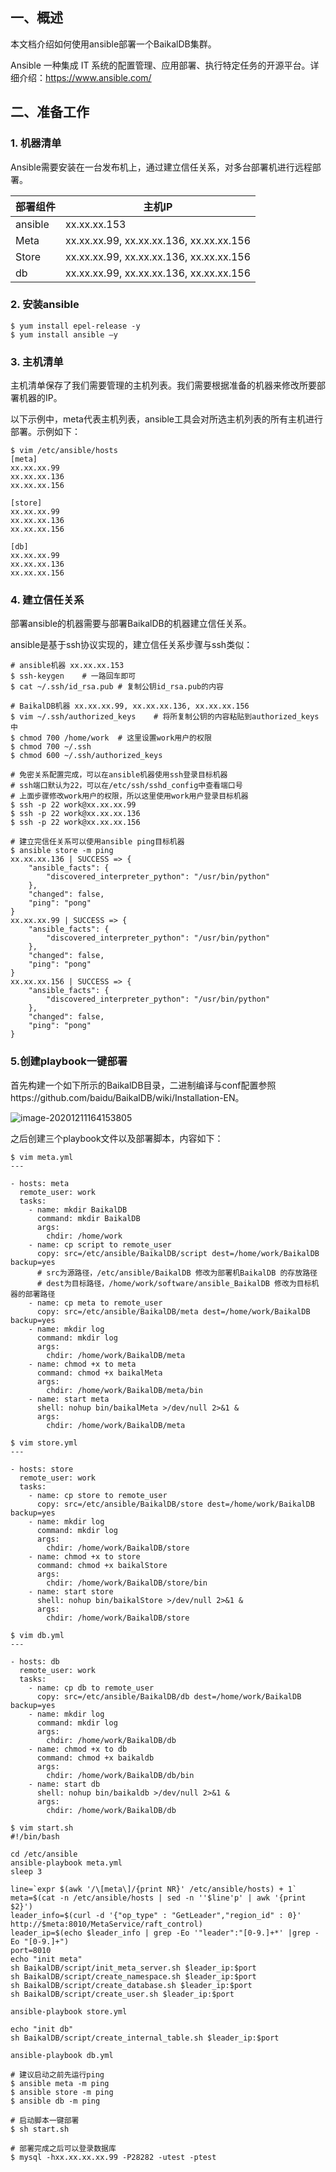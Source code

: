 ## 一、概述

本文档介绍如何使用ansible部署一个BaikalDB集群。

Ansible 一种集成 IT 系统的配置管理、应用部署、执行特定任务的开源平台。详细介绍：https://www.ansible.com/

## 二、准备工作

### 1. 机器清单

Ansible需要安装在一台发布机上，通过建立信任关系，对多台部署机进行远程部署。

| 部署组件 | 主机IP                                  |
| -------- | --------------------------------------- |
| ansible  | xx.xx.xx.153                            |
| Meta     | xx.xx.xx.99, xx.xx.xx.136, xx.xx.xx.156 |
| Store    | xx.xx.xx.99, xx.xx.xx.136, xx.xx.xx.156 |
| db       | xx.xx.xx.99, xx.xx.xx.136, xx.xx.xx.156 |

### 2. 安装ansible

```
$ yum install epel-release -y
$ yum install ansible –y
```

### 3. 主机清单

主机清单保存了我们需要管理的主机列表。我们需要根据准备的机器来修改所要部署机器的IP。

以下示例中，meta代表主机列表，ansible工具会对所选主机列表的所有主机进行部署。示例如下：

```
$ vim /etc/ansible/hosts
[meta]
xx.xx.xx.99
xx.xx.xx.136
xx.xx.xx.156

[store]
xx.xx.xx.99
xx.xx.xx.136
xx.xx.xx.156

[db]
xx.xx.xx.99
xx.xx.xx.136
xx.xx.xx.156
```

### 4. 建立信任关系

部署ansible的机器需要与部署BaikalDB的机器建立信任关系。

ansible是基于ssh协议实现的，建立信任关系步骤与ssh类似：

```
# ansible机器 xx.xx.xx.153
$ ssh-keygen 	# 一路回车即可
$ cat ~/.ssh/id_rsa.pub # 复制公钥id_rsa.pub的内容

# BaikalDB机器 xx.xx.xx.99, xx.xx.xx.136, xx.xx.xx.156
$ vim ~/.ssh/authorized_keys	# 将所复制公钥的内容粘贴到authorized_keys中
$ chmod 700 /home/work  # 这里设置work用户的权限
$ chmod 700 ~/.ssh
$ chmod 600 ~/.ssh/authorized_keys

# 免密关系配置完成，可以在ansible机器使用ssh登录目标机器
# ssh端口默认为22，可以在/etc/ssh/sshd_config中查看端口号
# 上面步骤修改work用户的权限，所以这里使用work用户登录目标机器
$ ssh -p 22 work@xx.xx.xx.99
$ ssh -p 22 work@xx.xx.xx.136
$ ssh -p 22 work@xx.xx.xx.156

# 建立完信任关系可以使用ansible ping目标机器
$ ansible store -m ping
xx.xx.xx.136 | SUCCESS => {
    "ansible_facts": {
        "discovered_interpreter_python": "/usr/bin/python"
    }, 
    "changed": false, 
    "ping": "pong"
}
xx.xx.xx.99 | SUCCESS => {
    "ansible_facts": {
        "discovered_interpreter_python": "/usr/bin/python"
    }, 
    "changed": false, 
    "ping": "pong"
}
xx.xx.xx.156 | SUCCESS => {
    "ansible_facts": {
        "discovered_interpreter_python": "/usr/bin/python"
    }, 
    "changed": false, 
    "ping": "pong"
}
```

### 5.创建playbook一键部署

首先构建一个如下所示的BaikalDB目录，二进制编译与conf配置参照https://github.com/baidu/BaikalDB/wiki/Installation-EN。

![image-20201211164153805](https://github.com/lvxinup/Ansible_for_BaikalDB/raw/main/image-20201211164153805.png)

之后创建三个playbook文件以及部署脚本，内容如下：

```
$ vim meta.yml
---

- hosts: meta
  remote_user: work
  tasks:
    - name: mkdir BaikalDB
      command: mkdir BaikalDB
      args:
        chdir: /home/work
    - name: cp script to remote_user
      copy: src=/etc/ansible/BaikalDB/script dest=/home/work/BaikalDB backup=yes
      # src为源路径，/etc/ansible/BaikalDB 修改为部署机BaikalDB 的存放路径
      # dest为目标路径，/home/work/software/ansible_BaikalDB 修改为目标机器的部署路径
    - name: cp meta to remote_user
      copy: src=/etc/ansible/BaikalDB/meta dest=/home/work/BaikalDB backup=yes
    - name: mkdir log
      command: mkdir log
      args:
        chdir: /home/work/BaikalDB/meta      
    - name: chmod +x to meta
      command: chmod +x baikalMeta
      args:
        chdir: /home/work/BaikalDB/meta/bin
    - name: start meta
      shell: nohup bin/baikalMeta >/dev/null 2>&1 &
      args:
        chdir: /home/work/BaikalDB/meta
        
$ vim store.yml
---

- hosts: store
  remote_user: work
  tasks:
    - name: cp store to remote_user
      copy: src=/etc/ansible/BaikalDB/store dest=/home/work/BaikalDB backup=yes
    - name: mkdir log
      command: mkdir log
      args:
        chdir: /home/work/BaikalDB/store      
    - name: chmod +x to store
      command: chmod +x baikalStore
      args:
        chdir: /home/work/BaikalDB/store/bin
    - name: start store
      shell: nohup bin/baikalStore >/dev/null 2>&1 &
      args:
        chdir: /home/work/BaikalDB/store
        
$ vim db.yml
---

- hosts: db
  remote_user: work
  tasks:
    - name: cp db to remote_user
      copy: src=/etc/ansible/BaikalDB/db dest=/home/work/BaikalDB backup=yes
    - name: mkdir log
      command: mkdir log
      args:
        chdir: /home/work/BaikalDB/db      
    - name: chmod +x to db
      command: chmod +x baikaldb
      args:
        chdir: /home/work/BaikalDB/db/bin
    - name: start db
      shell: nohup bin/baikaldb >/dev/null 2>&1 &
      args:
        chdir: /home/work/BaikalDB/db
        
$ vim start.sh
#!/bin/bash

cd /etc/ansible
ansible-playbook meta.yml
sleep 3

line=`expr $(awk '/\[meta\]/{print NR}' /etc/ansible/hosts) + 1`
meta=$(cat -n /etc/ansible/hosts | sed -n ''$line'p' | awk '{print $2}')
leader_info=$(curl -d '{"op_type" : "GetLeader","region_id" : 0}' http://$meta:8010/MetaService/raft_control)
leader_ip=$(echo $leader_info | grep -Eo '"leader":"[0-9.]+*' |grep -Eo "[0-9.]+")
port=8010
echo "init meta"
sh BaikalDB/script/init_meta_server.sh $leader_ip:$port
sh BaikalDB/script/create_namespace.sh $leader_ip:$port
sh BaikalDB/script/create_database.sh $leader_ip:$port
sh BaikalDB/script/create_user.sh $leader_ip:$port

ansible-playbook store.yml

echo "init db"
sh BaikalDB/script/create_internal_table.sh $leader_ip:$port

ansible-playbook db.yml

# 建议启动之前先运行ping
$ ansible meta -m ping
$ ansible store -m ping
$ ansible db -m ping

# 启动脚本一键部署
$ sh start.sh

# 部署完成之后可以登录数据库
$ mysql -hxx.xx.xx.xx.99 -P28282 -utest -ptest
```